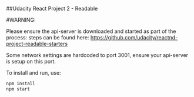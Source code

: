 ##Udacity React Project 2 - Readable

#WARNING: 

Please ensure the api-server is downloaded and started as part of the process: steps can be found here: https://github.com/udacity/reactnd-project-readable-starters



Some network settings are hardcoded to port 3001, ensure your api-server is setup on this port.

To install and run, use:
```bash
npm install
npm start
```
